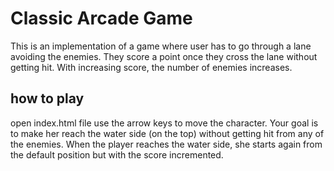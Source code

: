 # Classic Arcade Game 

This is an implementation of a game where user has to go through a lane avoiding the enemies. They score a point once they cross the lane without getting hit. With increasing score, the number of enemies increases.

## how to play
 open index.html file
 use the arrow keys to move the character. Your goal is to make her reach the water side (on the top) without getting hit from any of the enemies. When the player reaches the water side, she starts again from the default position but with the score incremented.

